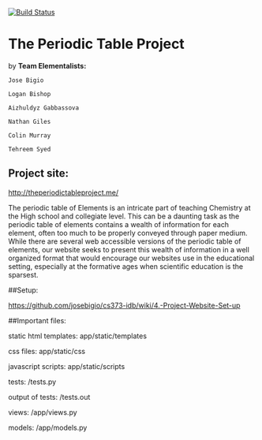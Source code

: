 [![Build Status](https://api.travis-ci.org/josebigio/cs373-idb.svg?branch=master)](https://travis-ci.org/josebigio/cs373-idb)
# The Periodic Table Project

by
**Team Elementalists:**


    Jose Bigio

    Logan Bishop

    Aizhuldyz Gabbassova

    Nathan Giles

    Colin Murray

    Tehreem Syed

## Project site: 
http://theperiodictableproject.me/

The periodic table of Elements is an intricate part of teaching Chemistry at the High school and collegiate level. This can be a daunting task as the periodic table of elements contains a wealth of information for each element, often too much to be properly conveyed through paper medium. While there are several web accessible versions of the periodic table of elements, our website seeks to present this wealth of information in a well organized format that would encourage our websites use in the educational setting, especially at the formative ages when scientific education is the sparsest.



##Setup:

https://github.com/josebigio/cs373-idb/wiki/4.-Project-Website-Set-up

##Important files:

static html templates: app/static/templates


css files: app/static/css


javascript scripts: app/static/scripts



tests: /tests.py


output of tests: /tests.out


views: /app/views.py


models: /app/models.py



